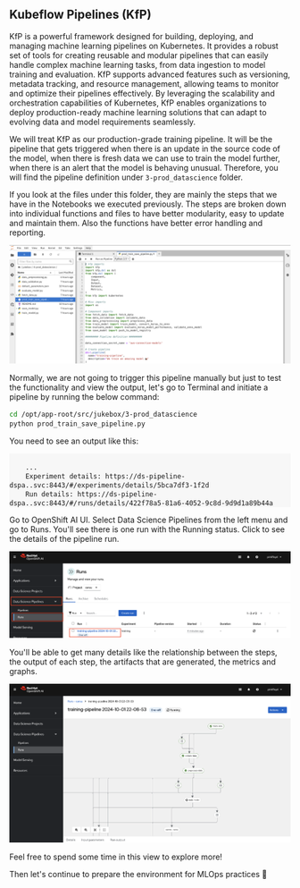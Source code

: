 ## Kubeflow Pipelines (KfP)

KfP is a powerful framework designed for building, deploying, and managing machine learning pipelines on Kubernetes. It provides a robust set of tools for creating reusable and modular pipelines that can easily handle complex machine learning tasks, from data ingestion to model training and evaluation. KfP supports advanced features such as versioning, metadata tracking, and resource management, allowing teams to monitor and optimize their pipelines effectively. By leveraging the scalability and orchestration capabilities of Kubernetes, KfP enables organizations to deploy production-ready machine learning solutions that can adapt to evolving data and model requirements seamlessly.

We will treat KfP as our production-grade training pipeline. It will be the pipeline that gets triggered when there is an update in the source code of the model, when there is fresh data we can use to train the model further, when there is an alert that the model is behaving unusual. Therefore, you will find the pipeline definition under `3-prod_datascience` folder. 

If you look at the files under this folder, they are mainly the steps that we have in the Notebooks we executed previously. The steps are broken down into individual functions and files to have better modularity, easy to update and maintain them. Also the functions have better error handling and reporting. 

![kfp.png](./images/kfp.png)

Normally, we are not going to trigger this pipeline manually but just to test the functionality and view the output, let's go to Terminal and initiate a pipeline by running the below command:

```bash
cd /opt/app-root/src/jukebox/3-prod_datascience
python prod_train_save_pipeline.py
```

You need to see an output like this:

<div class="highlight" style="background: #f7f7f7">
<pre><code class="language-yaml">
    ...
    Experiment details: https://ds-pipeline-dspa.<TEAM_NAME>.svc:8443/#/experiments/details/5bca7df3-1f2d
    Run details: https://ds-pipeline-dspa.<TEAM_NAME>.svc:8443/#/runs/details/422f78a5-81a6-4052-9c8d-9d9d1a89b44a
</code></pre></div>


Go to OpenShift AI UI. Select Data Science Pipelines from the left menu and go to Runs. You'll see there is one run with the Running status. Click to see the details of the pipeline run.

![kfp-2.png](./images/kfp-2.png)

You'll be able to get many details like the relationship between the steps, the output of each step, the artifacts that are generated, the metrics and graphs. 

![kfp-3.png](./images/kfp-3.png)

 Feel free to spend some time in this view to explore more! 

Then let's continue to prepare the environment for MLOps practices 🙌